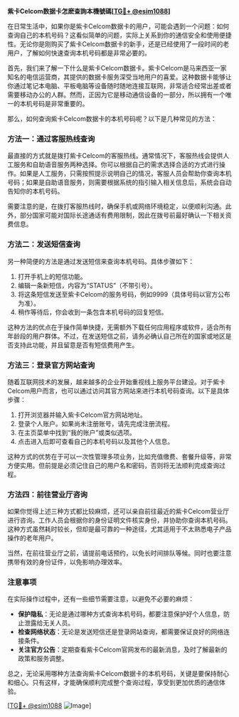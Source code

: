 **紫卡Celcom数据卡怎麽查詢本機號碼[[TG💪+ @esim1088](https://t.me/s/esim1088)]**

在日常生活中，如果你是紫卡Celcom数据卡的用户，可能会遇到一个问题：如何查询自己的本机号码？这看似简单的问题，实际上关系到你的通信安全和使用便捷性。无论你是刚购买了紫卡Celcom数据卡的新手，还是已经使用了一段时间的老用户，了解如何快速查询本机号码都是非常必要的。

首先，我们来了解一下什么是紫卡Celcom数据卡。紫卡Celcom是马来西亚一家知名的电信运营商，其提供的数据卡服务深受当地用户的喜爱。这种数据卡能够让你通过笔记本电脑、平板电脑等设备随时随地连接互联网，非常适合经常出差或者需要移动办公的人群。然而，正因为它是移动通信设备的一部分，所以拥有一个唯一的本机号码是非常重要的。

那么，如何查询紫卡Celcom数据卡的本机号码呢？以下是几种常见的方法：

### 方法一：通过客服热线查询

最直接的方式就是拨打紫卡Celcom的客服热线。通常情况下，客服热线会提供人工服务和自助语音服务两种选择。你可以根据自己的需求选择合适的方式进行操作。如果是人工服务，只需按照提示说明自己的情况，客服人员会帮助你查询本机号码；如果是自助语音服务，则需要根据系统的指引输入相关信息后，系统会自动告知你的本机号码。

需要注意的是，在拨打客服热线时，确保手机或网络环境稳定，以便顺利沟通。此外，部分国家可能对国际长途通话有费用限制，因此在拨号前最好确认一下相关资费信息。

### 方法二：发送短信查询

另一种简便的方法是通过发送短信来查询本机号码。具体步骤如下：

1. 打开手机上的短信功能。
2. 编辑一条新短信，内容为“STATUS”（不带引号）。
3. 将这条短信发送至紫卡Celcom的服务号码，例如9999（具体号码以官方公布为准）。
4. 稍作等待后，你会收到一条包含本机号码的回复短信。

这种方法的优点在于操作简单快捷，无需额外下载任何应用程序或软件，适合所有年龄段的用户群体。不过，在发送短信之前，请务必确认自己所在的国家或地区是否支持此功能，并且留意是否有短信费用产生。

### 方法三：登录官方网站查询

随着互联网技术的发展，越来越多的企业开始重视线上服务平台建设。对于紫卡Celcom用户而言，也可以通过访问其官方网站来进行本机号码查询。以下是具体步骤：

1. 打开浏览器并输入紫卡Celcom官方网站地址。
2. 登录个人账户。如果尚未注册账号，请先完成注册流程。
3. 在主页菜单中找到“我的账户”或类似选项。
4. 点击进入后即可查看自己的本机号码以及其他个人信息。

这种方式的优势在于可以一次性管理多项业务，比如充值缴费、套餐升级等，非常方便实用。但前提是必须记住自己的用户名和密码，否则将无法顺利完成查询过程。

### 方法四：前往营业厅咨询

如果你觉得上述三种方式都比较麻烦，还可以亲自前往最近的紫卡Celcom营业厅进行咨询。工作人员会根据你的身份证明文件核实身份，并协助你查询本机号码。这种方式虽然耗时较长，但却是最可靠的一种途径，尤其适用于不太熟悉电子产品操作的老年用户。

当然，在前往营业厅之前，请提前电话预约，以免长时间排队等候。同时也要注意携带有效的身份证件，以免影响办理效率。

### 注意事项

在实际操作过程中，还有一些细节需要注意，以避免不必要的麻烦：

- **保护隐私**：无论是通过哪种方式查询本机号码，都要注意保护好个人信息，防止泄露给无关人员。
- **检查网络状态**：无论是发送短信还是登录网站查询，都需要保证良好的网络连接条件。
- **关注官方公告**：定期查看紫卡Celcom官网发布的最新消息，及时了解最新的政策和服务调整。

总之，无论采用哪种方法查询紫卡Celcom数据卡的本机号码，关键是要保持耐心和细心。只有这样，才能确保顺利完成整个查询过程，享受到更加优质的通信体验。

[[TG💪+ @esim1088](https://t.me/s/esim1088) ![Image](https://i.postimg.cc/4NQfJmqS/Snipaste-2025-05-13-00-14-12.png)]
